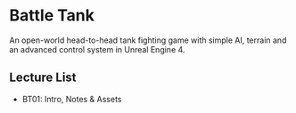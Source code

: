 # Battle Tank
An open-world head-to-head tank fighting game with simple AI, terrain and an advanced control system in Unreal Engine 4.

## Lecture List
* BT01: Intro, Notes & Assets
